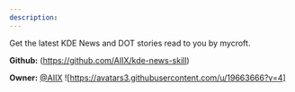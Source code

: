```yaml
---
description: 
---
```

Get the latest KDE News and DOT stories read to you by mycroft.

**Github:** (https://github.com/AIIX/kde-news-skill)

**Owner:** [@AIIX](https://github.com/AIIX) ![https://avatars3.githubusercontent.com/u/19663666?v=4]

